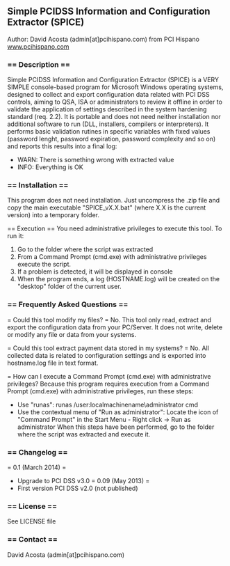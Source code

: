 ##  Simple PCIDSS Information and Configuration Extractor (SPICE)
Author: David Acosta (admin[at]pcihispano.com) from PCI Hispano www.pcihispano.com

### == Description ==
Simple PCIDSS Information and Configuration Extractor (SPICE) is a VERY SIMPLE console-based program for Microsoft Windows operating systems, designed to collect and export configuration data related with PCI DSS controls, aiming to QSA, ISA or administrators to review it offline in order to validate the application of settings described in the system hardening standard (req. 2.2). It is portable and does not need neither installation nor additional software to run (DLL, installers, compilers or interpreters). It performs basic validation rutines in specific variables with fixed values (password lenght, password expiration, password complexity and so on) and reports this results into a final log:

- WARN: There is something wrong with extracted value
- INFO: Everything is OK

### == Installation ==
This program does not need installation. Just uncompress the .zip file and copy the main executable "SPICE_vX.X.bat" (where X.X is the current version) into a temporary folder.

== Execution ==
You need administrative privileges to execute this tool.
To run it: 
1. Go to the folder where the script was extracted
2. From a Command Prompt (cmd.exe) with administrative privileges execute the script.
3. If a problem is detected, it will be displayed in console  
4. When the program ends, a log (HOSTNAME.log) will be created on the "desktop" folder of the current user.

### == Frequently Asked Questions ==

= Could this tool modify my files? =
No. This tool only read, extract and export the configuration data from your PC/Server. It does not write, delete or modify any file or data from your systems. 

= Could this tool extract payment data stored in my systems? = 
No. All collected data is related to configuration settings and is exported into hostname.log file in text format. 

= How can I execute a Command Prompt (cmd.exe) with administrative privileges?
Because this program requires execution from a Command Prompt (cmd.exe) with administrative privileges, run these steps:
- Use "runas": runas /user:localmachinename\administrator cmd
- Use the contextual menu of "Run as administrator": Locate the icon of "Command Prompt" in the Start Menu - Right click -> Run as administrator
When this steps have been performed, go to the folder where the script was extracted and execute it. 

### == Changelog ==

= 0.1 (March 2014) =
* Upgrade to PCI DSS v3.0
= 0.09 (May 2013) =
* First version PCI DSS v2.0 (not published)

### == License ==
See LICENSE file 

### == Contact ==
David Acosta (admin[at]pcihispano.com)
